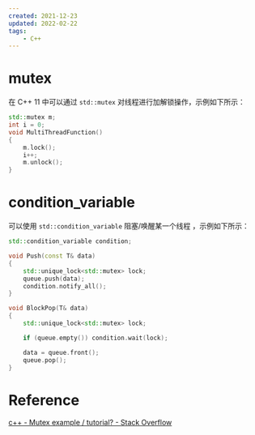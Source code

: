 ```yaml
---
created: 2021-12-23
updated: 2022-02-22
tags:
    - C++
---
```


# mutex

在 C++ 11 中可以通过 `std::mutex` 对线程进行加解锁操作，示例如下所示：
```cpp
std::mutex m;
int i = 0;
void MultiThreadFunction()
{
    m.lock();
    i++;
    m.unlock();
}
```

# condition_variable

可以使用 `std::condition_variable` 阻塞/唤醒某一个线程 ，示例如下所示：
```cpp
std::condition_variable condition;

void Push(const T& data)
{
    std::unique_lock<std::mutex> lock;
    queue.push(data);
    condition.notify_all();
}

void BlockPop(T& data)
{
    std::unique_lock<std::mutex> lock;

    if (queue.empty()) condition.wait(lock);

    data = queue.front();
    queue.pop();
}
```


# Reference
[c++ - Mutex example / tutorial? - Stack Overflow](https://stackoverflow.com/questions/4989451/mutex-example-tutorial)

